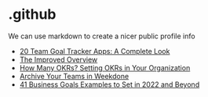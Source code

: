 # .github
We can use markdown to create a nicer public profile info
 <!-- BLOG-POST-LIST:START -->
- [20 Team Goal Tracker Apps: A Complete Look](https://blog.weekdone.com/team-goal-tracker-apps/)
- [The Improved Overview](https://blog.weekdone.com/improved-overview/)
- [How Many OKRs? Setting OKRs in Your Organization](https://blog.weekdone.com/how-many-okrs/)
- [Archive Your Teams in Weekdone](https://blog.weekdone.com/archive-teams/)
- [41 Business Goals Examples to Set in 2022 and Beyond](https://blog.weekdone.com/business-goals/)
<!-- BLOG-POST-LIST:END -->
